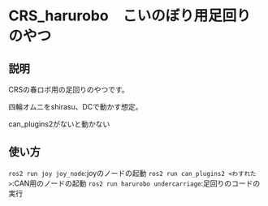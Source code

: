 # CRS_harurobo　こいのぼり用足回りのやつ

## 説明
CRSの春ロボ用の足回りのやつです。

四輪オムニをshirasu、DCで動かす想定。

can_plugins2がないと動かない

## 使い方
`ros2 run joy joy_node`:joyのノードの起動
`ros2 run can_plugins2 <わすれた>`:CAN用のノードの起動
`ros2 run harurobo undercarriage`:足回りのコードの実行
